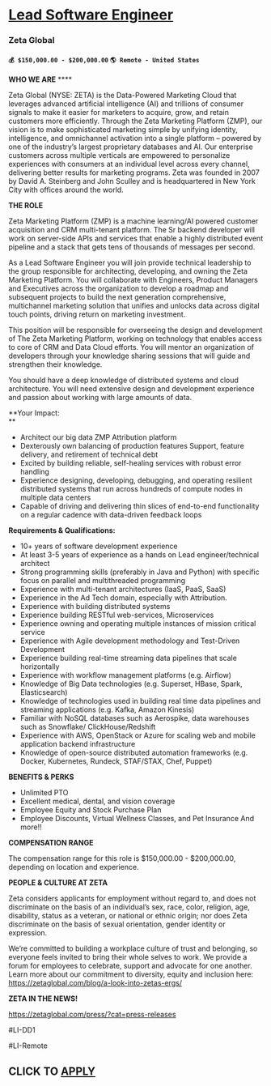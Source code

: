 # [Lead Software Engineer](https://www.remotewlb.com/apply/lead-software-engineer-126641)  
### Zeta Global  
#### `💰 $150,000.00 - $200,000.00` `🌎 Remote - United States`  

**WHO WE ARE** ****

Zeta Global (NYSE: ZETA) is the Data-Powered Marketing Cloud that leverages advanced artificial intelligence (AI) and trillions of consumer signals to make it easier for marketers to acquire, grow, and retain customers more efficiently. Through the Zeta Marketing Platform (ZMP), our vision is to make sophisticated marketing simple by unifying identity, intelligence, and omnichannel activation into a single platform – powered by one of the industry’s largest proprietary databases and AI. Our enterprise customers across multiple verticals are empowered to personalize experiences with consumers at an individual level across every channel, delivering better results for marketing programs. Zeta was founded in 2007 by David A. Steinberg and John Sculley and is headquartered in New York City with offices around the world.

**THE ROLE**

Zeta Marketing Platform (ZMP) is a machine learning/AI powered customer acquisition and CRM multi-tenant platform. The Sr backend developer will work on server-side APIs and services that enable a highly distributed event pipeline and a stack that gets tens of thousands of messages per second.

As a Lead Software Engineer you will join provide technical leadership to the group responsible for architecting, developing, and owning the Zeta Marketing Platform. You will collaborate with Engineers, Product Managers and Executives across the organization to develop a roadmap and subsequent projects to build the next generation comprehensive, multichannel marketing solution that unifies and unlocks data across digital touch points, driving return on marketing investment.

This position will be responsible for overseeing the design and development of The Zeta Marketing Platform, working on technology that enables access to core of CRM and Data Cloud efforts. You will mentor an organization of developers through your knowledge sharing sessions that will guide and strengthen their knowledge.

You should have a deep knowledge of distributed systems and cloud architecture. You will need extensive design and development experience and passion about working with large amounts of data.

**Your Impact:  
**

  * Architect our big data ZMP Attribution platform
  * Dexterously own balancing of production features Support, feature delivery, and retirement of technical debt
  * Excited by building reliable, self-healing services with robust error handling
  * Experience designing, developing, debugging, and operating resilient distributed systems that run across hundreds of compute nodes in multiple data centers
  * Capable of driving and delivering thin slices of end-to-end functionality on a regular cadence with data-driven feedback loops

**Requirements & Qualifications:**

  * 10+ years of software development experience
  * At least 3-5 years of experience as a hands on Lead engineer/technical architect
  * Strong programming skills (preferably in Java and Python) with specific focus on parallel and multithreaded programming
  * Experience with multi-tenant architectures (IaaS, PaaS, SaaS)
  * Experience in the Ad Tech domain, especially with Attribution.
  * Experience with building distributed systems
  * Experience building RESTful web-services, Microservices
  * Experience owning and operating multiple instances of mission critical service
  * Experience with Agile development methodology and Test-Driven Development
  * Experience building real-time streaming data pipelines that scale horizontally
  * Experience with workflow management platforms (e.g. Airflow)
  * Knowledge of Big Data technologies (e.g. Superset, HBase, Spark, Elasticsearch)
  * Knowledge of technologies used in building real time data pipelines and streaming applications (e.g. Kafka, Amazon Kinesis)
  * Familiar with NoSQL​ ​databases​ ​such​ ​as Aerospike,​ ​data warehouses such as Snowflake/ ClickHouse/Redshift
  * Experience with AWS, OpenStack or Azure for scaling web and mobile application backend infrastructure
  * Knowledge of open-source distributed automation frameworks (e.g. Docker, Kubernetes, Rundeck, STAF/STAX, Chef, Puppet)

**BENEFITS & PERKS**

  * Unlimited PTO
  * Excellent medical, dental, and vision coverage
  * Employee Equity and Stock Purchase Plan
  * Employee Discounts, Virtual Wellness Classes, and Pet Insurance And more!!

**COMPENSATION RANGE**

The compensation range for this role is $150,000.00 - $200,000.00, depending on location and experience.

**PEOPLE & CULTURE AT ZETA**

Zeta considers applicants for employment without regard to, and does not discriminate on the basis of an individual’s sex, race, color, religion, age, disability, status as a veteran, or national or ethnic origin; nor does Zeta discriminate on the basis of sexual orientation, gender identity or expression.

We’re committed to building a workplace culture of trust and belonging, so everyone feels invited to bring their whole selves to work. We provide a forum for employees to celebrate, support and advocate for one another. Learn more about our commitment to diversity, equity and inclusion here: https://zetaglobal.com/blog/a-look-into-zetas-ergs/

**ZETA IN THE NEWS!**

https://zetaglobal.com/press/?cat=press-releases

#LI-DD1

#LI-Remote

  
## CLICK TO [APPLY](https://www.remotewlb.com/apply/lead-software-engineer-126641)

